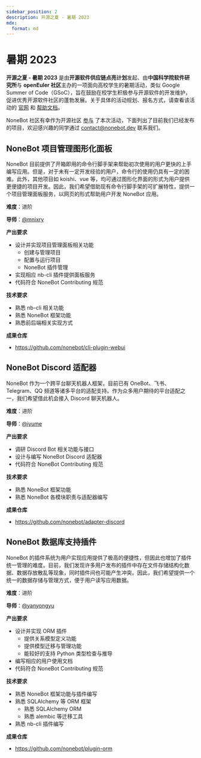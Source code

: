 ```yaml
---
sidebar_position: 2
description: 开源之夏 - 暑期 2023
mdx:
  format: md
---
```


# 暑期 2023

**开源之夏 - 暑期 2023** 是由**开源软件供应链点亮计划**发起、由**中国科学院软件研究所**与 **openEuler 社区**主办的一项面向高校学生的暑期活动，类似 Google Summer of Code（GSoC），旨在鼓励在校学生积极参与开源软件的开发维护，促进优秀开源软件社区的蓬勃发展。关于具体的活动规划、报名方式，请查看该活动的 [官网](https://summer-ospp.ac.cn/) 和 [帮助文档](https://summer-ospp.ac.cn/help/)。

NoneBot 社区有幸作为开源社区 [参与](https://summer-ospp.ac.cn/org/orgdetail/e1fb5b8d-125a-4138-b756-25bd32c0a31a?lang=zh) 了本次活动，下面列出了目前我们已经发布的项目，欢迎感兴趣的同学通过 [contact@nonebot.dev](mailto:contact@nonebot.dev) 联系我们。

## NoneBot 项目管理图形化面板

NoneBot 目前提供了开箱即用的命令行脚手架来帮助初次使用的用户更快的上手编写应用。但是，对于未有一定开发经验的用户，命令行的使用仍具有一定的困难。此外，其他项目如 koishi、vue 等，均可通过图形化界面的形式为用户提供更便捷的项目开发。因此，我们希望借助现有命令行脚手架的可扩展特性，提供一个项目管理面板服务，以网页的形式帮助用户开发 NoneBot 应用。

**难度**：进阶

**导师**：[@mnixry](https://github.com/mnixry)

**产出要求**

- 设计并实现项目管理面板相关功能
  - 创建与管理项目
  - 配置与运行项目
  - NoneBot 插件管理
- 实现相应 nb-cli 插件提供面板服务
- 代码符合 NoneBot Contributing 规范

**技术要求**

- 熟悉 nb-cli 相关功能
- 熟悉 NoneBot 框架功能
- 熟悉前后端相关实现方式

**成果仓库**

- <https://github.com/nonebot/cli-plugin-webui>

## NoneBot Discord 适配器

NoneBot 作为一个跨平台聊天机器人框架，目前已有 OneBot、飞书、Telegram、QQ 频道等诸多平台的适配支持。作为众多用户期待的平台适配之一，我们希望借此机会接入 Discord 聊天机器人。

**难度**：进阶

**导师**：[@iyume](https://github.com/iyume)

**产出要求**

- 调研 Discord Bot 相关功能与接口
- 设计与编写 NoneBot Discord 适配器
- 代码符合 NoneBot Contributing 规范

**技术要求**

- 熟悉 NoneBot 框架功能
- 熟悉 NoneBot 各模块职责与适配器编写

**成果仓库**

- <https://github.com/nonebot/adapter-discord>

## NoneBot 数据库支持插件

NoneBot 的插件系统为用户实现应用提供了极高的便捷性，但因此也增加了插件统一管理的难度。目前，我们发现许多用户发布的插件中存在文件存储结构化数据、数据存放散乱等现象，同时插件间也可能产生冲突。因此，我们希望提供一个统一的数据存储与管理方式，便于用户读写应用数据。

**难度**：进阶

**导师**：[@yanyongyu](https://github.com/yanyongyu)

**产出要求**

- 设计并实现 ORM 插件
  - 提供关系模型定义功能
  - 提供模型迁移与管理功能
  - 能较好的支持 Python 类型检查与推导
- 编写相应的用户使用文档
- 代码符合 NoneBot Contributing 规范

**技术要求**

- 熟悉 NoneBot 框架功能与插件编写
- 熟悉 SQLAlchemy 等 ORM 框架
  - 熟悉 SQLAlchemy ORM
  - 熟悉 alembic 等迁移工具
- 熟悉 nb-cli 插件编写

**成果仓库**

- <https://github.com/nonebot/plugin-orm>
